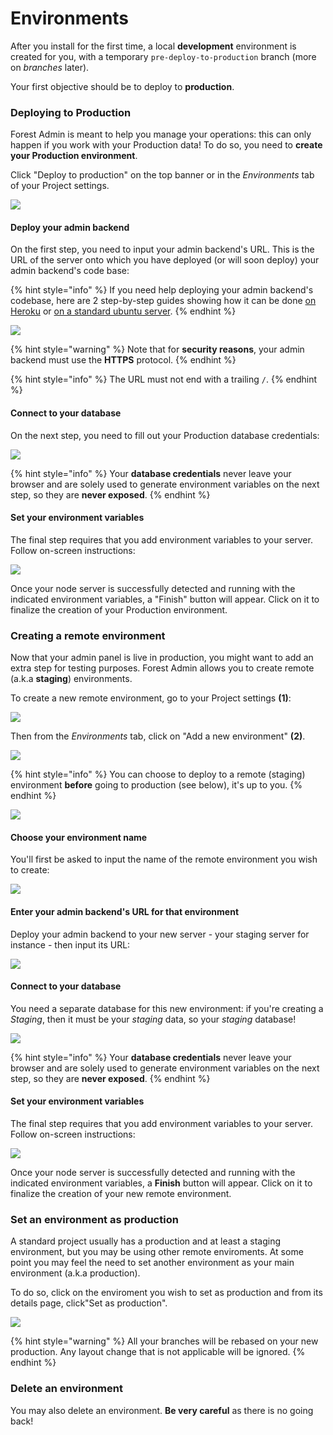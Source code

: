 # Environments

After you install for the first time, a local **development** environment is created for you, with a temporary `pre-deploy-to-production` branch (more on _branches_ later).&#x20;

Your first objective should be to deploy to **production**.

### Deploying to Production

Forest Admin is meant to help you manage your operations: this can only happen if you work with your Production data! To do so, you need to **create your Production environment**.

Click "Deploy to production" on the top banner or in the _Environments_ tab of your Project settings.

![](<../../.gitbook/assets/Capture d’écran 2020-02-21 à 15.52.52.png>)

#### Deploy your admin backend

On the first step, you need to input your admin backend's URL. This is the URL of the server onto which you have deployed (or will soon deploy) your admin backend's code base:

{% hint style="info" %}
If you need help deploying your admin backend's codebase, here are 2 step-by-step guides showing how it can be done [on Heroku](../../how-tos/setup/deploy-to-production-on-heroku.md) or [on a standard ubuntu server](../../how-tos/setup/deploy-to-production-to-ubuntu-server.md).
{% endhint %}

![](<../../.gitbook/assets/image (323).png>)

{% hint style="warning" %}
Note that for **security reasons**, your admin backend must use the **HTTPS** protocol.
{% endhint %}

{% hint style="info" %}
The URL must not end with a trailing `/`.
{% endhint %}

#### Connect to your database

On the next step, you need to fill out your Production database credentials:

![](<../../.gitbook/assets/image (324).png>)

{% hint style="info" %}
Your **database credentials** never leave your browser and are solely used to generate environment variables on the next step, so they are **never exposed**.
{% endhint %}

#### Set your environment variables

The final step requires that you add environment variables to your server. Follow on-screen instructions:

![](<../../.gitbook/assets/image (325).png>)

Once your node server is successfully detected and running with the indicated environment variables, a "Finish" button will appear. Click on it to finalize the creation of your Production environment.

### Creating a remote environment

Now that your admin panel is live in production, you might want to add an extra step for testing purposes. Forest Admin allows you to create remote (a.k.a **staging**) environments.

To create a new remote environment, go to your Project settings **(1)**:

![](<../../.gitbook/assets/Capture d’écran 2020-02-21 à 15.40.58.png>)

Then from the _Environments_ tab, click on "Add a new environment" **(2)**.

![](<../../.gitbook/assets/image (406).png>)

{% hint style="info" %}
You can choose to deploy to a remote (staging) environment **before** going to production (see below), it's up to you.
{% endhint %}

![](<../../.gitbook/assets/image (407).png>)

#### Choose your environment name

You'll first be asked to input the name of the remote environment you wish to create:

![](<../../.gitbook/assets/image (408).png>)

#### Enter your admin backend's URL for that environment

Deploy your admin backend to your new server - your staging server for instance - then input its URL:

![](<../../.gitbook/assets/image (409).png>)

#### Connect to your database

You need a separate database for this new environment: if you're creating a _Staging_, then it must be your _staging_ data, so your _staging_ database!

![](<../../.gitbook/assets/image (410).png>)

{% hint style="info" %}
Your **database credentials** never leave your browser and are solely used to generate environment variables on the next step, so they are **never exposed**.
{% endhint %}

#### Set your environment variables

The final step requires that you add environment variables to your server. Follow on-screen instructions:

![](<../../.gitbook/assets/image (411).png>)

Once your node server is successfully detected and running with the indicated environment variables, a **Finish** button will appear. Click on it to finalize the creation of your new remote environment.

### Set an environment as production

A standard project usually has a production and at least a staging environment, but you may be using other remote enviroments. At some point you may feel the need to set another environment as your main environment (a.k.a production).

To do so, click on the enviroment you wish to set as production and from its details page, click"Set as production".

![](<../../.gitbook/assets/Capture d’écran 2021-12-09 à 11.15.17 (1).png>)

{% hint style="warning" %}
All your branches will be rebased on your new production. Any layout change that is not applicable will be ignored.
{% endhint %}

### Delete an environment

You may also delete an environment. **Be very careful** as there is no going back!

